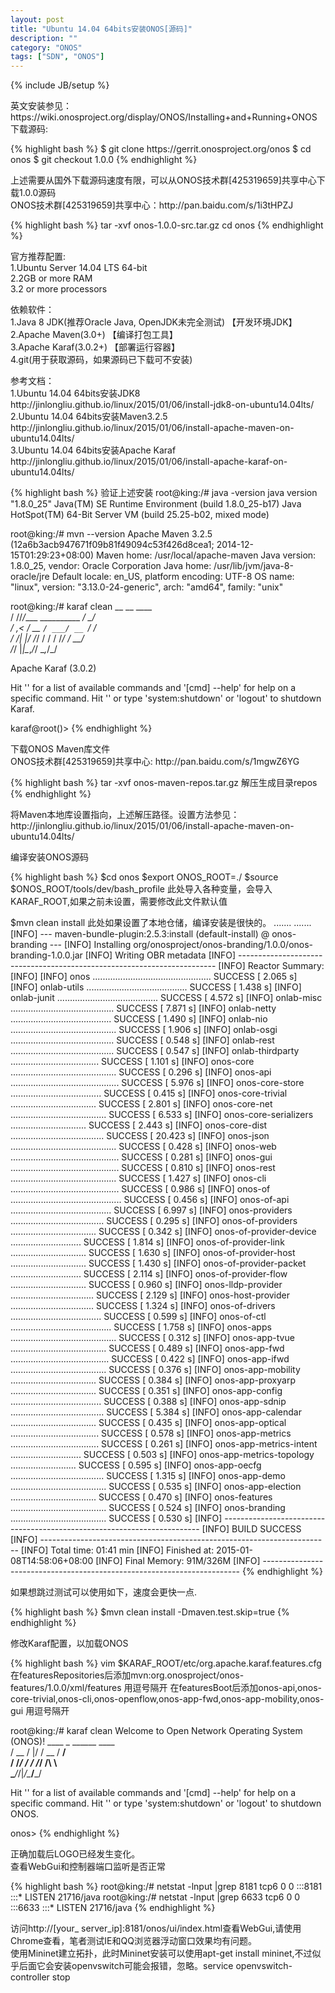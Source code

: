 ```yaml
---
layout: post
title: "Ubuntu 14.04 64bits安装ONOS[源码]"
description: ""
category: "ONOS"
tags: ["SDN", "ONOS"]
---
```

{% include JB/setup %}
<p>
英文安装参见：https://wiki.onosproject.org/display/ONOS/Installing+and+Running+ONOS <br/>
下载源码: <br/>
</p>
{% highlight bash %}
$ git clone https://gerrit.onosproject.org/onos
$ cd onos
$ git checkout 1.0.0
{% endhighlight %}
<p>
上述需要从国外下载源码速度有限，可以从ONOS技术群[425319659]共享中心下载1.0.0源码 <br/>
ONOS技术群[425319659]共享中心：http://pan.baidu.com/s/1i3tHPZJ
</p>
{% highlight bash %}
tar -xvf onos-1.0.0-src.tar.gz
cd onos
{% endhighlight %}
<p>
官方推荐配置: <br/>
1.Ubuntu Server 14.04 LTS 64-bit <br/>
2.2GB or more RAM  <br/>
3.2 or more processors
</p>
<p>
依赖软件：<br/>
1.Java 8 JDK(推荐Oracle Java, OpenJDK未完全测试) 【开发环境JDK】 <br/>
2.Apache Maven(3.0+) 【编译打包工具】<br/>
3.Apache Karaf(3.0.2+) 【部署运行容器】<br/>
4.git(用于获取源码，如果源码已下载可不安装)
</p>
<p>
参考文档：<br/>
1.Ubuntu 14.04 64bits安装JDK8        http://jinlongliu.github.io/linux/2015/01/06/install-jdk8-on-ubuntu14.04lts/   <br/>
2.Ubuntu 14.04 64bits安装Maven3.2.5      http://jinlongliu.github.io/linux/2015/01/06/install-apache-maven-on-ubuntu14.04lts/  <br/>
3.Ubuntu 14.04 64bits安装Apache Karaf    http://jinlongliu.github.io/linux/2015/01/06/install-apache-karaf-on-ubuntu14.04lts/   <br/>
</p>
{% highlight bash %}
验证上述安装
root@king:/# java -version
java version "1.8.0_25"
Java(TM) SE Runtime Environment (build 1.8.0_25-b17)
Java HotSpot(TM) 64-Bit Server VM (build 25.25-b02, mixed mode)
  
root@king:/# mvn --version
Apache Maven 3.2.5 (12a6b3acb947671f09b81f49094c53f426d8cea1; 2014-12-15T01:29:23+08:00)
Maven home: /usr/local/apache-maven
Java version: 1.8.0_25, vendor: Oracle Corporation
Java home: /usr/lib/jvm/java-8-oracle/jre
Default locale: en_US, platform encoding: UTF-8
OS name: "linux", version: "3.13.0-24-generic", arch: "amd64", family: "unix"
    
root@king:/# karaf clean
        __ __                  ____      
       / //_/____ __________ _/ __/      
      / ,<  / __ `/ ___/ __ `/ /_        
     / /| |/ /_/ / /  / /_/ / __/        
    /_/ |_|\__,_/_/   \__,_/_/         
  
  Apache Karaf (3.0.2)
  
Hit '<tab>' for a list of available commands
and '[cmd] --help' for help on a specific command.
Hit '<ctrl-d>' or type 'system:shutdown' or 'logout' to shutdown Karaf.
  
karaf@root()> 
{% endhighlight %}
<p>
下载ONOS Maven库文件 <br/>
ONOS技术群[425319659]共享中心: http://pan.baidu.com/s/1mgwZ6YG
</p>
{% highlight bash %}
tar -xvf onos-maven-repos.tar.gz   解压生成目录repos
{% endhighlight %}
<p>
将Maven本地库设置指向，上述解压路径。设置方法参见：http://jinlongliu.github.io/linux/2015/01/06/install-apache-maven-on-ubuntu14.04lts/
</p>
<p>
编译安装ONOS源码
</p>
{% highlight bash %}
$cd onos
$export ONOS_ROOT=./
$source $ONOS_ROOT/tools/dev/bash_profile   此处导入各种变量，会导入KARAF_ROOT,如果之前未设置，需要修改此文件默认值
  
$mvn clean install	此处如果设置了本地仓储，编译安装是很快的。
.......
.......
[INFO] --- maven-bundle-plugin:2.5.3:install (default-install) @ onos-branding ---
[INFO] Installing org/onosproject/onos-branding/1.0.0/onos-branding-1.0.0.jar
[INFO] Writing OBR metadata
[INFO] ------------------------------------------------------------------------
[INFO] Reactor Summary:
[INFO] 
[INFO] onos ............................................... SUCCESS [  2.065 s]
[INFO] onlab-utils ........................................ SUCCESS [  1.438 s]
[INFO] onlab-junit ........................................ SUCCESS [  4.572 s]
[INFO] onlab-misc ......................................... SUCCESS [  7.871 s]
[INFO] onlab-netty ........................................ SUCCESS [  1.490 s]
[INFO] onlab-nio .......................................... SUCCESS [  1.906 s]
[INFO] onlab-osgi ......................................... SUCCESS [  0.548 s]
[INFO] onlab-rest ......................................... SUCCESS [  0.547 s]
[INFO] onlab-thirdparty ................................... SUCCESS [  1.101 s]
[INFO] onos-core .......................................... SUCCESS [  0.296 s]
[INFO] onos-api ........................................... SUCCESS [  5.976 s]
[INFO] onos-core-store .................................... SUCCESS [  0.415 s]
[INFO] onos-core-trivial .................................. SUCCESS [  2.801 s]
[INFO] onos-core-net ...................................... SUCCESS [  6.533 s]
[INFO] onos-core-serializers .............................. SUCCESS [  2.443 s]
[INFO] onos-core-dist ..................................... SUCCESS [ 20.423 s]
[INFO] onos-json .......................................... SUCCESS [  0.428 s]
[INFO] onos-web ........................................... SUCCESS [  0.281 s]
[INFO] onos-gui ........................................... SUCCESS [  0.810 s]
[INFO] onos-rest .......................................... SUCCESS [  1.427 s]
[INFO] onos-cli ........................................... SUCCESS [  0.986 s]
[INFO] onos-of ............................................ SUCCESS [  0.456 s]
[INFO] onos-of-api ........................................ SUCCESS [  6.997 s]
[INFO] onos-providers ..................................... SUCCESS [  0.295 s]
[INFO] onos-of-providers .................................. SUCCESS [  0.342 s]
[INFO] onos-of-provider-device ............................ SUCCESS [  1.814 s]
[INFO] onos-of-provider-link .............................. SUCCESS [  1.630 s]
[INFO] onos-of-provider-host .............................. SUCCESS [  1.430 s]
[INFO] onos-of-provider-packet ............................ SUCCESS [  2.114 s]
[INFO] onos-of-provider-flow .............................. SUCCESS [  0.960 s]
[INFO] onos-lldp-provider ................................. SUCCESS [  2.129 s]
[INFO] onos-host-provider ................................. SUCCESS [  1.324 s]
[INFO] onos-of-drivers .................................... SUCCESS [  0.599 s]
[INFO] onos-of-ctl ........................................ SUCCESS [  1.758 s]
[INFO] onos-apps .......................................... SUCCESS [  0.312 s]
[INFO] onos-app-tvue ...................................... SUCCESS [  0.489 s]
[INFO] onos-app-fwd ....................................... SUCCESS [  0.422 s]
[INFO] onos-app-ifwd ...................................... SUCCESS [  0.376 s]
[INFO] onos-app-mobility .................................. SUCCESS [  0.384 s]
[INFO] onos-app-proxyarp .................................. SUCCESS [  0.351 s]
[INFO] onos-app-config .................................... SUCCESS [  0.388 s]
[INFO] onos-app-sdnip ..................................... SUCCESS [  5.384 s]
[INFO] onos-app-calendar .................................. SUCCESS [  0.435 s]
[INFO] onos-app-optical ................................... SUCCESS [  0.578 s]
[INFO] onos-app-metrics ................................... SUCCESS [  0.261 s]
[INFO] onos-app-metrics-intent ............................ SUCCESS [  0.503 s]
[INFO] onos-app-metrics-topology .......................... SUCCESS [  0.595 s]
[INFO] onos-app-oecfg ..................................... SUCCESS [  1.315 s]
[INFO] onos-app-demo ...................................... SUCCESS [  0.535 s]
[INFO] onos-app-election .................................. SUCCESS [  0.470 s]
[INFO] onos-features ...................................... SUCCESS [  0.524 s]
[INFO] onos-branding ...................................... SUCCESS [  0.530 s]
[INFO] ------------------------------------------------------------------------
[INFO] BUILD SUCCESS
[INFO] ------------------------------------------------------------------------
[INFO] Total time: 01:41 min
[INFO] Finished at: 2015-01-08T14:58:06+08:00
[INFO] Final Memory: 91M/326M
[INFO] ------------------------------------------------------------------------
{% endhighlight %}
<p>
如果想跳过测试可以使用如下，速度会更快一点.
</p>
{% highlight bash %}
$mvn clean install -Dmaven.test.skip=true
{% endhighlight %}
<p>
修改Karaf配置，以加载ONOS
</p>
{% highlight bash %}
vim $KARAF_ROOT/etc/org.apache.karaf.features.cfg
在featuresRepositories后添加mvn:org.onosproject/onos-features/1.0.0/xml/features 用逗号隔开
在featuresBoot后添加onos-api,onos-core-trivial,onos-cli,onos-openflow,onos-app-fwd,onos-app-mobility,onos-gui 用逗号隔开
  
root@king:/# karaf clean
Welcome to Open Network Operating System (ONOS)!
     ____  _  ______  ____   
    / __ \/ |/ / __ \/ __/    
   / /_/ /    / /_/ /\ \       
   \____/_/|_/\____/___/      
                             
  
Hit '<tab>' for a list of available commands
and '[cmd] --help' for help on a specific command.
Hit '<ctrl-d>' or type 'system:shutdown' or 'logout' to shutdown ONOS.
  
onos> 
{% endhighlight %}
<p>
正确加载后LOGO已经发生变化。<br/>
查看WebGui和控制器端口监听是否正常
</p>
{% highlight bash %}
root@king:/# netstat -lnput |grep 8181
tcp6       0      0 :::8181                 :::*                    LISTEN      21716/java      
root@king:/# netstat -lnput |grep 6633
tcp6       0      0 :::6633                 :::*                    LISTEN      21716/java
{% endhighlight %}
<p>
访问http://[your_ server_ip]:8181/onos/ui/index.html查看WebGui,请使用Chrome查看，笔者测试IE和QQ浏览器浮动窗口效果均有问题。 <br/>
使用Mininet建立拓扑，此时Mininet安装可以使用apt-get install mininet,不过似乎后面它会安装openvswitch可能会报错，忽略。service openvswitch-controller stop
</p>
